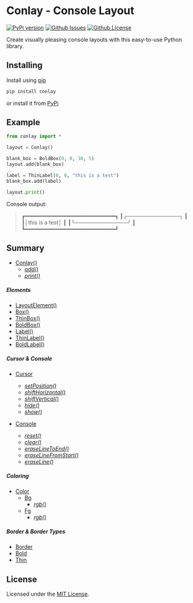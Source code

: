 Conlay - Console Layout
=======================

[![PyPi version][shields-pypi_version]][url-pypi_version]
[![Github Issues][shields-issues]][url-issues]
[![Github License][shields-license]][url-license]

Create visually pleasing console layouts with this easy-to-use Python library. 


Installing
----------

Install using <a href="https://pip.pypa.io/en/stable/">pip</a>

```bash
pip install conlay
```

or install it from <a href="https://pypi.org/project/conlay/#files">PyPi</a>


Example
-------

```python
from conlay import *

layout = Conlay()

blank_box = BoldBox(0, 0, 30, 5)
layout.add(blank_box)

label = ThinLabel(0, 0, "this is a test")
blank_box.add(label)

layout.print()
``` 

Console output:

>
>┏━━━━━━━━━━━━━━━━━━━━━━━━━━━━┓
>┃╭──────────────╮            ┃
>┃│this is a test│            ┃
>┃╰──────────────╯            ┃
>┗━━━━━━━━━━━━━━━━━━━━━━━━━━━━┛


Summary
-------
- <a href="https://github.com/Salliii/conlay#Conlay()">Conlay()</a>
  - <a href="https://github.com/Salliii/conlay#Conlay.add()">_add()_</a>
  - <a href="https://github.com/Salliii/conlay#Conlay.print()">_print()_</a>

##### Elements
- <a href="https://github.com/Salliii/conlay#LayoutElement()">LayoutElement()</a>
- <a href="https://github.com/Salliii/conlay#Box()">Box()</a>
- <a href="https://github.com/Salliii/conlay#ThinBox()">ThinBox()</a>
- <a href="https://github.com/Salliii/conlay#BoldBox()">BoldBox()</a>
- <a href="https://github.com/Salliii/conlay#Label()">Label()</a>
- <a href="https://github.com/Salliii/conlay#ThinLabel()">ThinLabel()</a>
- <a href="https://github.com/Salliii/conlay#BoldLabel()">BoldLabel()</a>

##### Cursor & Console
- <a href="https://github.com/Salliii/conlay#Cursor">Cursor</a>
  - <a href="https://github.com/Salliii/conlay#Cursor.setPosition()">_setPosition()_</a>
  - <a href="https://github.com/Salliii/conlay#Cursor.shiftHorizontal()">_shiftHorizontal()_</a>
  - <a href="https://github.com/Salliii/conlay#Cursor.shiftVertical()">_shiftVertical()_</a>
  - <a href="https://github.com/Salliii/conlay#Cursor.hide()">_hide()_</a>
  - <a href="https://github.com/Salliii/conlay#Cursor.show()">_show()_</a>

- <a href="https://github.com/Salliii/conlay#Console">Console</a>
  - <a href="https://github.com/Salliii/conlay#Console.reset()">_reset()_</a>
  - <a href="https://github.com/Salliii/conlay#Console.clear()">_clear()_</a>
  - <a href="https://github.com/Salliii/conlay#Console.eraseLineToEnd()">_eraseLineToEnd()_</a>
  - <a href="https://github.com/Salliii/conlay#Console.eraseLineFromStart()">_eraseLineFromStart()_</a>
  - <a href="https://github.com/Salliii/conlay#Console.eraseLine()">_eraseLine()_</a>

##### Coloring
- <a href="https://github.com/Salliii/conlay#Color">Color</a>
  - <a href="https://github.com/Salliii/conlay#Color.Bg">Bg</a>
    - <a href="https://github.com/Salliii/conlay#Color.Bg.rgb()">_rgb()_</a>
  - <a href="https://github.com/Salliii/conlay#Color.Fg">Fg</a>
    - <a href="https://github.com/Salliii/conlay#Color.Fg.rgb()">_rgb()_</a>

##### Border & Border Types
- <a href="https://github.com/Salliii/conlay#Border">Border</a>
- <a href="https://github.com/Salliii/conlay#Bold">Bold</a>
- <a href="https://github.com/Salliii/conlay#Thin">Thin</a>


License
-------
Licensed under the <a href="https://github.com/Salliii/conlay/blob/main/LICENSE">MIT License</a>.




<!-- shields -->
[shields-pypi_version]: https://img.shields.io/pypi/v/conlay?label=PyPi%20Version&style=for-the-badge
[shields-issues]: https://img.shields.io/github/issues/Salliii/conlay?style=for-the-badge
[shields-license]: https://img.shields.io/github/license/Salliii/conlay?style=for-the-badge

<!-- url -->
[url-pypi_version]: https://pypi.org/project/conlay/
[url-issues]: https://github.com/Salliii/conlay/issues
[url-license]: https://github.com/Salliii/conlay/blob/main/LICENSE